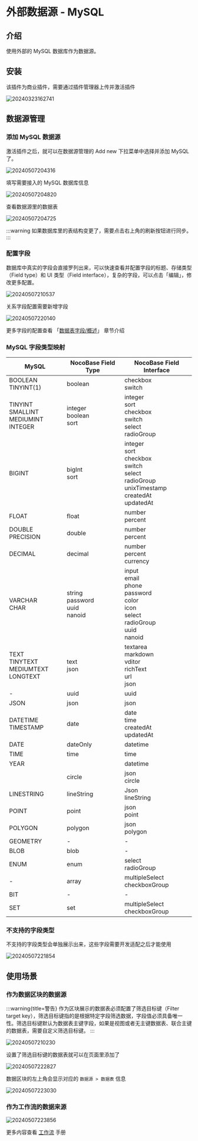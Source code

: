 # 外部数据源 - MySQL

<PluginInfo commercial="true" name="data-source-external-mysql"></PluginInfo>

## 介绍

使用外部的 MySQL 数据库作为数据源。

## 安装

该插件为商业插件，需要通过插件管理器上传并激活插件

![20240323162741](https://static-docs.nocobase.com/20240323162741.png)

## 数据源管理

### 添加 MySQL 数据源

激活插件之后，就可以在数据源管理的 Add new 下拉菜单中选择并添加 MySQL 了。

![20240507204316](https://static-docs.nocobase.com/20240507204316.png)

填写需要接入的 MySQL 数据库信息

![20240507204820](https://static-docs.nocobase.com/20240507204820.png)

查看数据源里的数据表

![20240507204725](https://static-docs.nocobase.com/20240507204725.png)

:::warning
如果数据库里的表结构变更了，需要点击右上角的刷新按钮进行同步。
:::

### 配置字段

数据库中真实的字段会直接罗列出来，可以快速查看并配置字段的标题、存储类型（Field type）和 UI 类型（Field interface），复杂的字段，可以点击「编辑」，修改更多配置。

![20240507210537](https://static-docs.nocobase.com/20240507210537.png)

关系字段配置需要新增字段

![20240507220140](https://static-docs.nocobase.com/20240507220140.png)

更多字段的配置查看 「[数据表字段/概述](/handbook/data-modeling/collection-fields)」 章节介绍

### MySQL 字段类型映射

| MySQL | NocoBase Field Type | NocoBase Field Interface |
|  -------------------------------  |  ------------------------  |  ------------------------------------------------------------------------  |
| BOOLEAN<br/>TINYINT(1) | boolean | checkbox <br/> switch |
| TINYINT<br/>SMALLINT<br/>MEDIUMINT<br/>INTEGER | integer<br/>boolean<br/>sort | integer<br/>sort<br/>checkbox<br/>switch<br/>select<br/>radioGroup |
| BIGINT | bigInt<br/>sort | integer<br/>sort<br/>checkbox<br/>switch<br/>select<br/>radioGroup<br/>unixTimestamp<br/>createdAt<br/>updatedAt |
| FLOAT | float | number<br/>percent |
| DOUBLE PRECISION | double | number<br/>percent |
| DECIMAL | decimal | number<br/>percent<br/>currency |
| VARCHAR<br/>CHAR | string<br/>password<br/>uuid<br/>nanoid | input<br/>email<br/>phone<br/>password<br/>color<br/>icon<br/>select<br/>radioGroup<br/>uuid<br/>nanoid |
| TEXT<br/>TINYTEXT<br/>MEDIUMTEXT<br/>LONGTEXT | text<br/>json | textarea<br/>markdown<br/>vditor<br/>richText<br/>url<br/>json |
| - | uuid | uuid |
| JSON | json | json |
| DATETIME<br/>TIMESTAMP | date | date<br/>time<br/>createdAt<br/>updatedAt |
| DATE | dateOnly | datetime |
| TIME | time | time |
| YEAR |  | datetime |
|  | circle | json<br/>circle |
| LINESTRING | lineString | Json<br/>lineString |
| POINT | point | json<br/>point |
| POLYGON | polygon | json<br/>polygon |
| GEOMETRY |  -  |  -  |
| BLOB | blob |  -  |
| ENUM | enum | select<br/>radioGroup |
|  -  | array | multipleSelect<br/>checkboxGroup |
| BIT | - | - |
| SET | set | multipleSelect<br/>checkboxGroup |

### 不支持的字段类型

不支持的字段类型会单独展示出来，这些字段需要开发适配之后才能使用

![20240507221854](https://static-docs.nocobase.com/20240507221854.png)

## 使用场景

### 作为数据区块的数据源

:::warning{title=警告}
作为区块展示的数据表必须配置了筛选目标键（Filter target key），筛选目标键指的是根据特定字段筛选数据，字段值必须具备唯一性。筛选目标键默认为数据表主键字段，如果是视图或者无主键数据表、联合主键的数据表，需要自定义筛选目标键。
:::

![20240507210230](https://static-docs.nocobase.com/20240507210230.png)

设置了筛选目标键的数据表就可以在页面里添加了

![20240507222827](https://static-docs.nocobase.com/20240507222827.png)

数据区块的左上角会显示对应的 `数据源 > 数据表` 信息

![20240507223030](https://static-docs.nocobase.com/20240507223030.png)

### 作为工作流的数据来源

![20240507223856](https://static-docs.nocobase.com/20240507223856.png)

更多内容查看 [工作流](/handbook/workflow) 手册